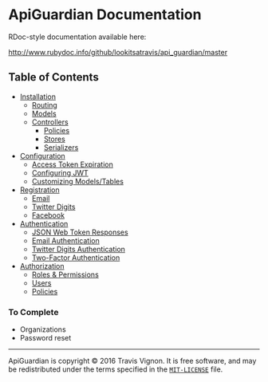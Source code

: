 # ApiGuardian Documentation

RDoc-style documentation available here:

http://www.rubydoc.info/github/lookitsatravis/api_guardian/master

## Table of Contents

* [Installation](installation/readme.md)
  * [Routing](installation/readme.md#routing)
  * [Models](installation/readme.md#models)
  * [Controllers](installation/readme.md#controllers--such)
    * [Policies](installation/readme.md#policies)
    * [Stores](installation/readme.md#stores)
    * [Serializers](installation/readme.md#serializers)
* [Configuration](configuration/readme.md)
  * [Access Token Expiration](configuration/readme.md#access-token-expiration)
  * [Configuring JWT](configuration/readme.md#configuring-jwt)
  * [Customizing Models/Tables](configuration/readme.md#customizing-modelstables)
* [Registration](registration/readme.md)
  * [Email](registration/readme.md#email)
  * [Twitter Digits](registration/readme.md#twitter-digits)
  * [Facebook](registration/readme.md#facebook)
* [Authentication](authentication/readme.md)
  * [JSON Web Token Responses](authentication/readme.md#jwt-responses)
  * [Email Authentication](authentication/readme.md#email-authentication)
  * [Twitter Digits Authentication](authentication/readme.md#twitter-digits-authentication)
  * [Two-Factor Authentication](authentication/readme.md#two-factor-authentication)
* [Authorization](authorization/readme.md)
  * [Roles & Permissions](authorization/readme.md#roles--permissions)
  * [Users](authorization/readme.md#users)
  * [Policies](authorization/readme.md#policies)

### To Complete

* Organizations
* Password reset

---

ApiGuardian is copyright © 2016 Travis Vignon. It is free software, and may be
redistributed under the terms specified in the [`MIT-LICENSE`](https://github.com/lookitsatravis/api_guardian/blob/master/MIT-LICENSE) file.
